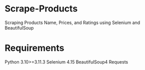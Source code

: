 # Scrape-Products
Scraping Products Name, Prices, and Ratings using Selenium and BeautifulSoup

# Requirements

Python 3.10>=3.11.3
Selenium 4.15
BeautifulSoup4
Requests



